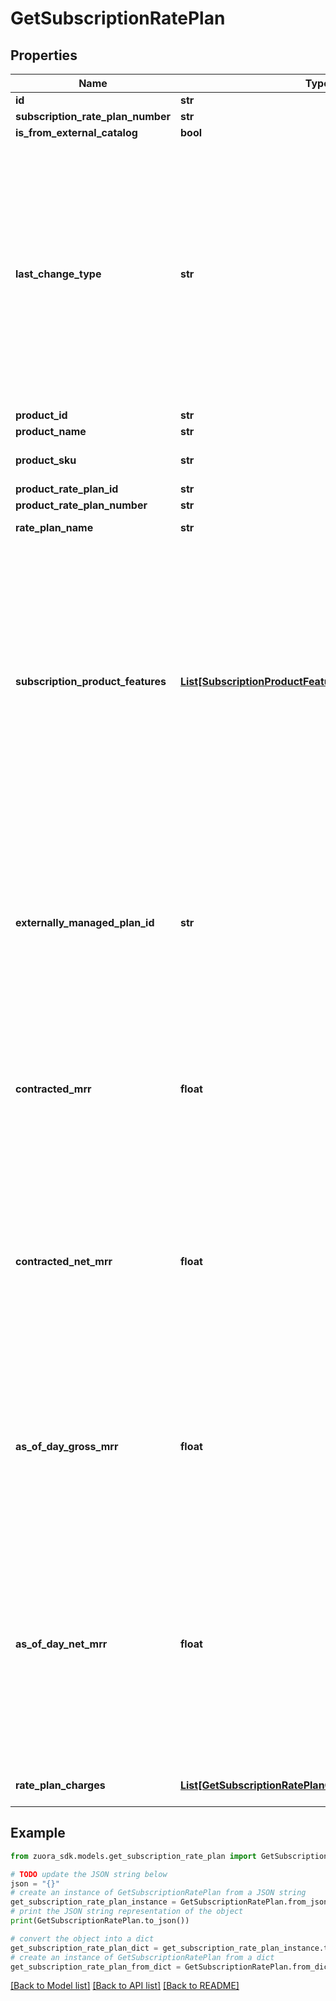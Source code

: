 # GetSubscriptionRatePlan


## Properties

Name | Type | Description | Notes
------------ | ------------- | ------------- | -------------
**id** | **str** | Rate plan ID.  | [optional] 
**subscription_rate_plan_number** | **str** |  | [optional] 
**is_from_external_catalog** | **bool** |  | [optional] 
**last_change_type** | **str** | The last amendment on the rate plan.    **Note:** If a subscription is created through an order, this field is only available if multiple orders are created on the subscription.   Possible Values:   * &#x60;Add&#x60;   * &#x60;Update&#x60;   * &#x60;Remove&#x60;  | [optional] 
**product_id** | **str** |  | [optional] 
**product_name** | **str** |  | [optional] 
**product_sku** | **str** | The unique SKU for the product. | [optional] 
**product_rate_plan_id** | **str** |  | [optional] 
**product_rate_plan_number** | **str** |  | [optional] 
**rate_plan_name** | **str** | Name of the rate plan. | [optional] 
**subscription_product_features** | [**List[SubscriptionProductFeature]**](SubscriptionProductFeature.md) | Container for one or more features.   Only available when the following settings are enabled:  * The Entitlements feature in your tenant.  * The Enable Feature Specification in Product and Subscriptions setting in Zuora Billing Settings | [optional] 
**externally_managed_plan_id** | **str** | Indicates the unique identifier for the rate plan purchased on a third-party store. This field is used to represent a subscription rate plan created through third-party stores.  | [optional] 
**contracted_mrr** | **float** | Monthly recurring revenue of the subscription rate plan exclusive of all the discounts applicable.  | [optional] 
**contracted_net_mrr** | **float** | Monthly recurring revenue of the subscription rate plan inclusive of all the discounts applicable, including the fixed-amount discounts and percentage discounts.  | [optional] 
**as_of_day_gross_mrr** | **float** | Monthly recurring revenue of the subscription rate plan exclusive of any discounts applicable as of specified day.  | [optional] 
**as_of_day_net_mrr** | **float** | Monthly recurring revenue of the subscription rate plan inclusive of all the discounts applicable, including the fixed-amount discounts and percentage discounts as of specified day.  | [optional] 
**rate_plan_charges** | [**List[GetSubscriptionRatePlanChargesWithAllSegments]**](GetSubscriptionRatePlanChargesWithAllSegments.md) | Container for one or more charges. | [optional] 

## Example

```python
from zuora_sdk.models.get_subscription_rate_plan import GetSubscriptionRatePlan

# TODO update the JSON string below
json = "{}"
# create an instance of GetSubscriptionRatePlan from a JSON string
get_subscription_rate_plan_instance = GetSubscriptionRatePlan.from_json(json)
# print the JSON string representation of the object
print(GetSubscriptionRatePlan.to_json())

# convert the object into a dict
get_subscription_rate_plan_dict = get_subscription_rate_plan_instance.to_dict()
# create an instance of GetSubscriptionRatePlan from a dict
get_subscription_rate_plan_from_dict = GetSubscriptionRatePlan.from_dict(get_subscription_rate_plan_dict)
```
[[Back to Model list]](../README.md#documentation-for-models) [[Back to API list]](../README.md#documentation-for-api-endpoints) [[Back to README]](../README.md)


